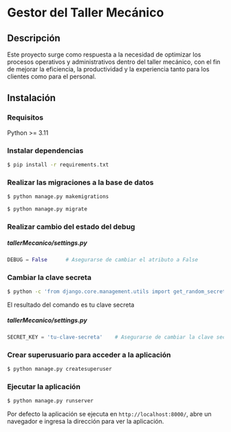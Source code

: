 # Gestor del Taller Mecánico
## Descripción
Este proyecto surge como respuesta a la necesidad de optimizar los procesos operativos y administrativos dentro del taller mecánico, con el fin de mejorar la eficiencia, la productividad y la experiencia tanto para los clientes como para el personal.
## Instalación
### Requisitos
Python >= 3.11
### Instalar dependencias
```bash
$ pip install -r requirements.txt
```
### Realizar las migraciones a la base de datos
```bash
$ python manage.py makemigrations
```
```bash
$ python manage.py migrate
```
### Realizar cambio del estado del debug
##### tallerMecanico/settings.py
```python
DEBUG = False      # Asegurarse de cambiar el atributo a False
```
### Cambiar la clave secreta
```bash
$ python -c 'from django.core.management.utils import get_random_secret_key; print(get_random_secret_key())'
``` 
El resultado del comando es tu clave secreta
##### tallerMecanico/settings.py
```python
SECRET_KEY = 'tu-clave-secreta'    # Asegurarse de cambiar la clave secreta
```
### Crear superusuario para acceder a la aplicación
```bash
$ python manage.py createsuperuser
```
### Ejecutar la aplicación
```bash
$ python manage.py runserver
```
Por defecto la aplicación se ejecuta en `http://localhost:8000/`, abre un navegador e ingresa la dirección para ver la aplicación.